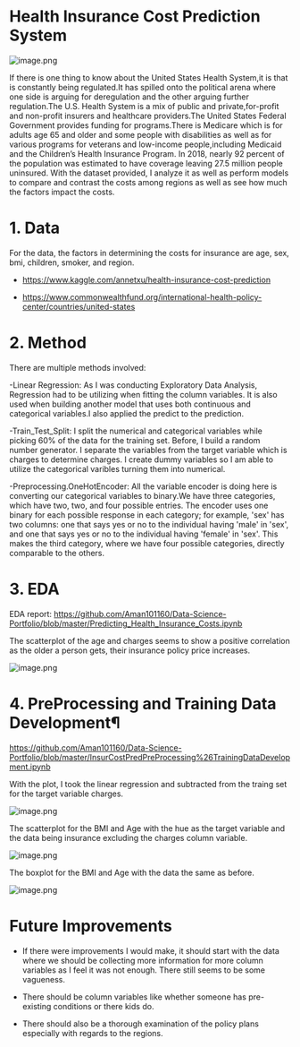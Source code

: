 # Health Insurance Cost Prediction System 

![image.png](attachment:image.png)

If there is one thing to know about the United States Health System,it is that is constantly being regulated.It has spilled onto the political arena where one side is arguing for deregulation and the other arguing further regulation.The U.S. Health System is a mix of public and private,for-profit and non-profit insurers and healthcare providers.The United States Federal Government provides funding for programs.There is Medicare which is for adults age 65 and older and some people with disabilities as well as for various programs for veterans and low-income people,including Medicaid and the Children’s Health Insurance Program. In 2018, nearly 92 percent of the population was estimated to have coverage leaving 27.5 million people uninsured. With the dataset provided, I analyze it as well as perform models to compare and contrast the costs among regions as well as see how much the factors impact the costs.   

# 1. Data

For the data, the factors in determining the costs for insurance are age, sex, bmi, children, smoker, and region. 

- https://www.kaggle.com/annetxu/health-insurance-cost-prediction

- https://www.commonwealthfund.org/international-health-policy-center/countries/united-states    

# 2. Method

There are multiple methods involved:

-Linear Regression: As I was conducting Exploratory Data Analysis, Regression had to be utilizing when fitting the column variables. It is also used when building another model that uses both continuous and categorical variables.I also applied the predict to the prediction.
    
-Train_Test_Split: I split the numerical and categorical variables while picking 60% of the data for the training set. Before, I build a random number generator. I separate the variables from the target variable which is charges to determine charges. I create dummy variables so I am able to utilize the categorical varibles turning them into numerical.
    
-Preprocessing.OneHotEncoder: All the variable encoder is doing here is converting our categorical 
variables to binary.We have three categories, which have two, two, and 
four possible entries. The encoder uses one binary for each possible
response in each category; for example, 'sex' has two columns: one that
says yes or no to the individual having 'male' in 'sex', and one that 
says yes or no to the individual having 'female' in 'sex'. This makes 
the third category, where we have four possible categories, directly
comparable to the others. 

# 3. EDA

EDA report: https://github.com/Aman101160/Data-Science-Portfolio/blob/master/Predicting_Health_Insurance_Costs.ipynb

The scatterplot of the age and charges seems to show a positive correlation as the older a person gets, their insurance policy price increases.

![image.png](attachment:image.png)

# 4. PreProcessing and Training Data Development¶

https://github.com/Aman101160/Data-Science-Portfolio/blob/master/InsurCostPredPreProcessing%26TrainingDataDevelopment.ipynb

With the plot, I took the linear regression and subtracted from the traing set for the target variable charges.

![image.png](attachment:image.png)


The scatterplot for the BMI and Age with the hue as the target variable and the data being insurance excluding the charges column variable.

![image.png](attachment:image.png)

The boxplot for the BMI and Age with the data the same as before.

![image.png](attachment:image.png)

# Future Improvements 

- If there were improvements I would make, it should start with the data where we should be collecting more information for more column variables as I feel it was not enough. There still seems to be some vagueness.

- There should be column variables like whether someone has pre-existing conditions or there kids do.

- There should also be a thorough examination of the policy plans especially with regards to the regions.
